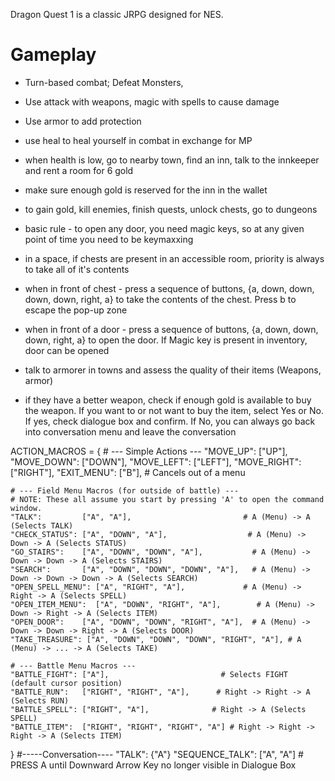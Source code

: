 Dragon Quest 1 is a classic JRPG designed for NES. 
# Gameplay
- Turn-based combat; Defeat Monsters, 
- Use attack with weapons, magic with spells to cause damage
- Use armor to add protection
- use heal to heal yourself in combat in exchange for MP
- when health is low, go to nearby town, find an inn, talk to the innkeeper and rent a room for 6 gold
- make sure enough gold is reserved for the inn in the wallet
- to gain gold, kill enemies, finish quests, unlock chests, go to dungeons
- basic rule - to open any door, you need magic keys, so at any given point of time you need to be keymaxxing

- in a space, if chests are present in an accessible room, priority is always to take all of it's contents
- when in front of chest - press a sequence of buttons, {a, down, down, down, down, right, a} to take the contents of the chest. Press b to escape the pop-up zone
- when in front of a door - press a sequence of buttons, {a, down, down, down, right, a} to open the door. If Magic key is present in inventory, door can be opened
- talk to armorer in towns and assess the quality of their items (Weapons, armor)
- if they have a better weapon, check if enough gold is available to buy the weapon. If you want to or not want to buy the item, select Yes or No. If yes, check dialogue box and confirm. If No, you can always go back into conversation menu and leave the conversation


ACTION_MACROS = {
    # --- Simple Actions ---
    "MOVE_UP":    ["UP"],
    "MOVE_DOWN":  ["DOWN"],
    "MOVE_LEFT":  ["LEFT"],
    "MOVE_RIGHT": ["RIGHT"],
    "EXIT_MENU":  ["B"], # Cancels out of a menu

    # --- Field Menu Macros (for outside of battle) ---
    # NOTE: These all assume you start by pressing 'A' to open the command window.
    "TALK":         ["A", "A"],                         # A (Menu) -> A (Selects TALK)
    "CHECK_STATUS": ["A", "DOWN", "A"],                  # A (Menu) -> Down -> A (Selects STATUS)
    "GO_STAIRS":    ["A", "DOWN", "DOWN", "A"],           # A (Menu) -> Down -> Down -> A (Selects STAIRS)
    "SEARCH":       ["A", "DOWN", "DOWN", "DOWN", "A"],   # A (Menu) -> Down -> Down -> Down -> A (Selects SEARCH)
    "OPEN_SPELL_MENU": ["A", "RIGHT", "A"],             # A (Menu) -> Right -> A (Selects SPELL)
    "OPEN_ITEM_MENU":  ["A", "DOWN", "RIGHT", "A"],        # A (Menu) -> Down -> Right -> A (Selects ITEM)
    "OPEN_DOOR":    ["A", "DOWN", "DOWN", "RIGHT", "A"],  # A (Menu) -> Down -> Down -> Right -> A (Selects DOOR)
    "TAKE_TREASURE": ["A", "DOWN", "DOWN", "DOWN", "RIGHT", "A"], # A (Menu) -> ... -> A (Selects TAKE)

    # --- Battle Menu Macros ---
    "BATTLE_FIGHT": ["A"],                         # Selects FIGHT (default cursor position)
    "BATTLE_RUN":   ["RIGHT", "RIGHT", "A"],      # Right -> Right -> A (Selects RUN)
    "BATTLE_SPELL": ["RIGHT", "A"],              # Right -> A (Selects SPELL)
    "BATTLE_ITEM":  ["RIGHT", "RIGHT", "RIGHT", "A"] # Right -> Right -> Right -> A (Selects ITEM)
}
    #-----Conversation----
    "TALK": {"A"}
    "SEQUENCE_TALK": ["A", "A"]                 # PRESS A until Downward Arrow Key no longer visible in Dialogue Box
    